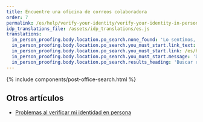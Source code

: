```yaml
---
title: Encuentre una oficina de correos colaboradora
order: 7
permalink: /es/help/verify-your-identity/verify-your-identity-in-person/find-a-participating-post-office/
idp_translations_file: /assets/idp_translations/es.js
translations:
  in_person_proofing.body.location.po_search.none_found: 'Lo sentimos, no hay oficinas de correos participantes a menos de 50&nbsp;millas de %{address}'
  in_person_proofing.body.location.po_search.you_must_start.link_text: 'Obtenga más información sobre cómo verificar su identidad en persona.'
  in_person_proofing.body.location.po_search.you_must_start.link: /es/help/verify-your-identity/verify-your-identity-in-person/
  in_person_proofing.body.location.po_search.you_must_start.message: 'Debe iniciar este proceso en %{app_name} antes de acudir a la oficina de correos.'
  in_person_proofing.body.location.po_search.results_heading: 'Buscar resultados de Oficinas de correos cercanas'
---
```


{% include components/post-office-search.html %}

## Otros artículos

* [Problemas al verificar mi identidad en persona](#)
